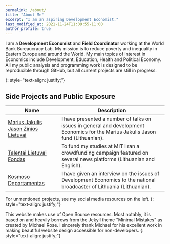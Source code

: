 ```yaml
---
permalink: /about/
title: "About Me"
excerpt: "I am an aspiring Development Economist."
last_modified_at: 2021-11-24T11:09:55-11:00
author_profile: true
---
```


I am a **Development Economist** and **Field Coordinator** working at the World Bank Bureaucracy Lab. My mission is to reduce poverty and inequality in Eastern Europe and around the World. My main topics of interest in Economics include Development, Education, Health and Political Economy. All my public analysis and programming work is designed to be reproducible through GitHub, but all current projects are still in progress.

{: style="text-align: justify;"}

## Side Projects and Public Exposure 

| Name                                        | Description                                           |
| ------------------------------------------- | ----------------------------------------------------- |
| [Marius Jakulis Jason Žinios Lietuvai](https://mjjfondas.lt/zinioslietuvai-gailius-is-mit-apie-vystymosi-ekonomika/) | I have presented a number of talks on issues in general and development Economics for the Marius Jakulis Jason fund (Lithuanian).|
| [Talentai Lietuvai Fondas](https://www.tlfondas.lt/fondas/lt/content/gailius-praninskas) | To fund my studies at MIT I ran a crowdfunding campaign featured on several news platforms (Lithuanian and English). |
| [Kosmoso Departamentas](https://www.lrt.lt/mediateka/irasas/2000127248/kosmoso-departamentas-ekonomistu-bandymai-sumazinti-turto-nelygybe) | I have given an interview on the issues of Development Economics to the national broadcaster of Lithuania (Lithuanian). |

For unmentioned projects, see my social media resources on the left. 
{: style="text-align: justify;"}

This website makes use of Open Source resources. Most notably, it is based on and heavily borrows from the Jekyll theme "Minimal Mistakes" as created by Michael Rose. I sincerely thank Michael for his excellent work in making beautiful website design accessible for non-developers.
{: style="text-align: justify;"}

